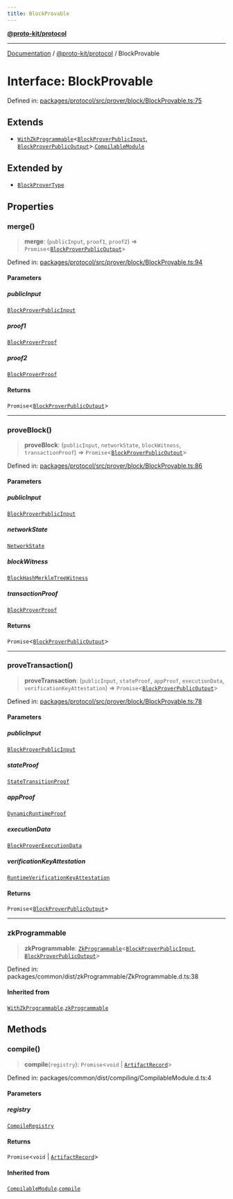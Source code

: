 ```yaml
---
title: BlockProvable
---
```


[**@proto-kit/protocol**](../README.md)

***

[Documentation](../../../README.md) / [@proto-kit/protocol](../README.md) / BlockProvable

# Interface: BlockProvable

Defined in: [packages/protocol/src/prover/block/BlockProvable.ts:75](https://github.com/proto-kit/framework/blob/b953c754e500c62f01fbbd6d09adfb2f5577269d/packages/protocol/src/prover/block/BlockProvable.ts#L75)

## Extends

- [`WithZkProgrammable`](../../common/interfaces/WithZkProgrammable.md)\<[`BlockProverPublicInput`](../classes/BlockProverPublicInput.md), [`BlockProverPublicOutput`](../classes/BlockProverPublicOutput.md)\>.[`CompilableModule`](../../common/interfaces/CompilableModule.md)

## Extended by

- [`BlockProverType`](BlockProverType.md)

## Properties

### merge()

> **merge**: (`publicInput`, `proof1`, `proof2`) => `Promise`\<[`BlockProverPublicOutput`](../classes/BlockProverPublicOutput.md)\>

Defined in: [packages/protocol/src/prover/block/BlockProvable.ts:94](https://github.com/proto-kit/framework/blob/b953c754e500c62f01fbbd6d09adfb2f5577269d/packages/protocol/src/prover/block/BlockProvable.ts#L94)

#### Parameters

##### publicInput

[`BlockProverPublicInput`](../classes/BlockProverPublicInput.md)

##### proof1

[`BlockProverProof`](../type-aliases/BlockProverProof.md)

##### proof2

[`BlockProverProof`](../type-aliases/BlockProverProof.md)

#### Returns

`Promise`\<[`BlockProverPublicOutput`](../classes/BlockProverPublicOutput.md)\>

***

### proveBlock()

> **proveBlock**: (`publicInput`, `networkState`, `blockWitness`, `transactionProof`) => `Promise`\<[`BlockProverPublicOutput`](../classes/BlockProverPublicOutput.md)\>

Defined in: [packages/protocol/src/prover/block/BlockProvable.ts:86](https://github.com/proto-kit/framework/blob/b953c754e500c62f01fbbd6d09adfb2f5577269d/packages/protocol/src/prover/block/BlockProvable.ts#L86)

#### Parameters

##### publicInput

[`BlockProverPublicInput`](../classes/BlockProverPublicInput.md)

##### networkState

[`NetworkState`](../classes/NetworkState.md)

##### blockWitness

[`BlockHashMerkleTreeWitness`](../classes/BlockHashMerkleTreeWitness.md)

##### transactionProof

[`BlockProverProof`](../type-aliases/BlockProverProof.md)

#### Returns

`Promise`\<[`BlockProverPublicOutput`](../classes/BlockProverPublicOutput.md)\>

***

### proveTransaction()

> **proveTransaction**: (`publicInput`, `stateProof`, `appProof`, `executionData`, `verificationKeyAttestation`) => `Promise`\<[`BlockProverPublicOutput`](../classes/BlockProverPublicOutput.md)\>

Defined in: [packages/protocol/src/prover/block/BlockProvable.ts:78](https://github.com/proto-kit/framework/blob/b953c754e500c62f01fbbd6d09adfb2f5577269d/packages/protocol/src/prover/block/BlockProvable.ts#L78)

#### Parameters

##### publicInput

[`BlockProverPublicInput`](../classes/BlockProverPublicInput.md)

##### stateProof

[`StateTransitionProof`](../type-aliases/StateTransitionProof.md)

##### appProof

[`DynamicRuntimeProof`](../classes/DynamicRuntimeProof.md)

##### executionData

[`BlockProverExecutionData`](../classes/BlockProverExecutionData.md)

##### verificationKeyAttestation

[`RuntimeVerificationKeyAttestation`](../classes/RuntimeVerificationKeyAttestation.md)

#### Returns

`Promise`\<[`BlockProverPublicOutput`](../classes/BlockProverPublicOutput.md)\>

***

### zkProgrammable

> **zkProgrammable**: [`ZkProgrammable`](../../common/classes/ZkProgrammable.md)\<[`BlockProverPublicInput`](../classes/BlockProverPublicInput.md), [`BlockProverPublicOutput`](../classes/BlockProverPublicOutput.md)\>

Defined in: packages/common/dist/zkProgrammable/ZkProgrammable.d.ts:38

#### Inherited from

[`WithZkProgrammable`](../../common/interfaces/WithZkProgrammable.md).[`zkProgrammable`](../../common/interfaces/WithZkProgrammable.md#zkprogrammable)

## Methods

### compile()

> **compile**(`registry`): `Promise`\<`void` \| [`ArtifactRecord`](../../common/type-aliases/ArtifactRecord.md)\>

Defined in: packages/common/dist/compiling/CompilableModule.d.ts:4

#### Parameters

##### registry

[`CompileRegistry`](../../common/classes/CompileRegistry.md)

#### Returns

`Promise`\<`void` \| [`ArtifactRecord`](../../common/type-aliases/ArtifactRecord.md)\>

#### Inherited from

[`CompilableModule`](../../common/interfaces/CompilableModule.md).[`compile`](../../common/interfaces/CompilableModule.md#compile)
